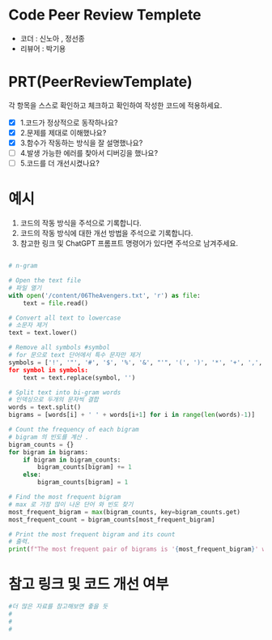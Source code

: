 # Code Peer Review Templete
- 코더 : 신노아 , 정선종
- 리뷰어 : 박기용


# PRT(PeerReviewTemplate)
각 항목을 스스로 확인하고 체크하고 확인하여 작성한 코드에 적용하세요.
- [x] 1.코드가 정상적으로 동작하나요?
- [x] 2.문제를 제대로 이해했나요?
- [x] 3.함수가 작동하는 방식을 잘 설명했나요?
- [ ] 4.발생 가능한 에러를 찾아서 디버깅을 했나요?
- [ ] 5.코드를 더 개선시켰나요?

# 예시
1. 코드의 작동 방식을 주석으로 기록합니다.
2. 코드의 작동 방식에 대한 개선 방법을 주석으로 기록합니다.
3. 참고한 링크 및 ChatGPT 프롬프트 명령어가 있다면 주석으로 남겨주세요.
```python

# n-gram

# Open the text file 
# 파일 열기
with open('/content/06TheAvengers.txt', 'r') as file:
    text = file.read()

# Convert all text to lowercase 
# 소문자 제거 
text = text.lower()

# Remove all symbols #symbol
# for 문으로 text 단어에서 특수 문자만 제거 
symbols = ['!', '"', '#', '$', '%', '&', "'", '(', ')', '*', '+', ',', '-', '.', '/', ':', ';', '<', '=', '>', '?', '@', '[', '\', ']', '^', '_', '`', '{', '|', '}', '~', '\n', '\t']
for symbol in symbols:
    text = text.replace(symbol, '')

# Split text into bi-gram words 
# 인덱싱으로 두개의 문자씩 결합
words = text.split()
bigrams = [words[i] + ' ' + words[i+1] for i in range(len(words)-1)]

# Count the frequency of each bigram
# bigram 의 빈도를 계산 .
bigram_counts = {}
for bigram in bigrams:
    if bigram in bigram_counts:
        bigram_counts[bigram] += 1
    else:
        bigram_counts[bigram] = 1

# Find the most frequent bigram
# max 로 가장 많이 나온 단어 와 빈도 찾기
most_frequent_bigram = max(bigram_counts, key=bigram_counts.get)
most_frequent_count = bigram_counts[most_frequent_bigram]

# Print the most frequent bigram and its count
# 출력.
print(f"The most frequent pair of bigrams is '{most_frequent_bigram}' with a count of {most_frequent_count}.")
```

# 참고 링크 및 코드 개선 여부
```python
#더 많은 자료를 참고해보면 좋을 듯
#
#
#
```
